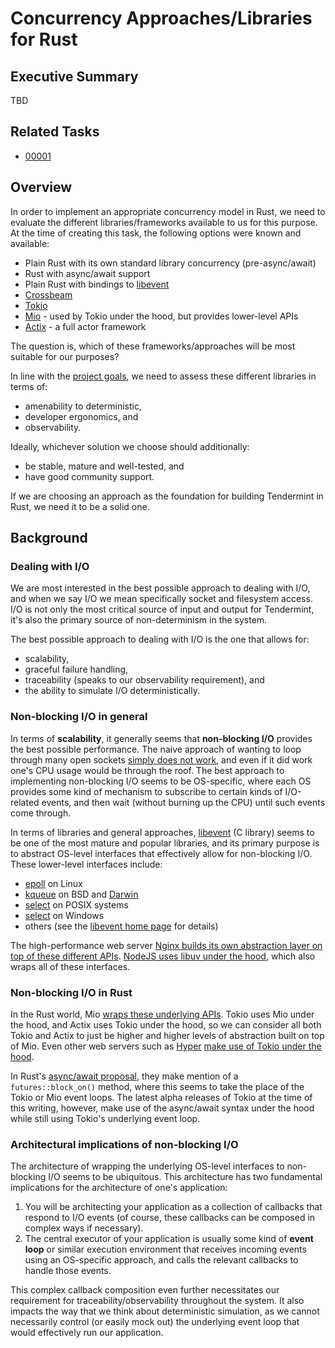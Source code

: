 # Concurrency Approaches/Libraries for Rust

## Executive Summary
TBD

## Related Tasks
* [00001](../tasks/00001--research-potential-options.md)

## Overview
In order to implement an appropriate concurrency model in Rust, we need to
evaluate the different libraries/frameworks available to us for this purpose.
At the time of creating this task, the following options were known and
available:

* Plain Rust with its own standard library concurrency (pre-async/await)
* Rust with async/await support
* Plain Rust with bindings to [libevent](https://github.com/libevent/libevent)
* [Crossbeam](https://github.com/crossbeam-rs/crossbeam)
* [Tokio](https://tokio.rs/)
* [Mio](https://github.com/tokio-rs/mio/) - used by Tokio under the hood, but
  provides lower-level APIs
* [Actix](https://actix.rs/) - a full actor framework

The question is, which of these frameworks/approaches will be most suitable for
our purposes?

In line with the [project goals](../README.md), we need to assess these
different libraries in terms of:

* amenability to deterministic,
* developer ergonomics, and
* observability.

Ideally, whichever solution we choose should additionally:

* be stable, mature and well-tested, and
* have good community support.

If we are choosing an approach as the foundation for building Tendermint in
Rust, we need it to be a solid one.

## Background

### Dealing with I/O
We are most interested in the best possible approach to dealing with I/O, and
when we say I/O we mean specifically socket and filesystem access. I/O is not
only the most critical source of input and output for Tendermint, it's also the
primary source of non-determinism in the system.

The best possible approach to dealing with I/O is the one that allows for:

* scalability,
* graceful failure handling,
* traceability (speaks to our observability requirement), and
* the ability to simulate I/O deterministically.

### Non-blocking I/O in general
In terms of **scalability**, it generally seems that **non-blocking I/O**
provides the best possible performance. The naive approach of wanting to loop
through many open sockets [simply does not
work](http://www.wangafu.net/~nickm/libevent-book/01_intro.html), and even if it
did work one's CPU usage would be through the roof. The best approach to
implementing non-blocking I/O seems to be OS-specific, where each OS provides
some kind of mechanism to subscribe to certain kinds of I/O-related events, and
then wait (without burning up the CPU) until such events come through.

In terms of libraries and general approaches,
[libevent](https://github.com/libevent/libevent) (C library) seems to be one of
the most mature and popular libraries, and its primary purpose is to abstract
OS-level interfaces that effectively allow for non-blocking I/O. These
lower-level interfaces include:

* [epoll](http://man7.org/linux/man-pages/man7/epoll.7.html) on Linux
* [kqueue](https://man.openbsd.org/kqueue.2) on BSD and
  [Darwin](https://developer.apple.com/library/archive/documentation/Darwin/Conceptual/FSEvents_ProgGuide/KernelQueues/KernelQueues.html)
* [select](https://manpages.debian.org/buster/manpages-dev/select.2.en.html) on
  POSIX systems
* [select](https://docs.microsoft.com/en-ca/windows/win32/api/winsock2/nf-winsock2-select?redirectedfrom=MSDN)
  on Windows
* others (see the [libevent home page](https://libevent.org/) for
  details)

The high-performance web server [Nginx builds its own abstraction layer on top
of these different
APIs](https://github.com/nginx/nginx/tree/master/src/event/modules). [NodeJS
uses libuv under the hood](https://github.com/nodejs/node/tree/master/deps/uv),
which also wraps all of these interfaces.

### Non-blocking I/O in Rust
In the Rust world, Mio [wraps these underlying
APIs](https://github.com/tokio-rs/mio/tree/master/src/sys). Tokio uses Mio under
the hood, and Actix uses Tokio under the hood, so we can consider all both Tokio
and Actix to just be higher and higher levels of abstraction built on top of
Mio. Even other web servers such as [Hyper](https://hyper.rs/) [make use of
Tokio under the hood](https://github.com/hyperium/hyper/blob/master/Cargo.toml).

In Rust's [async/await
proposal](https://github.com/rust-lang/rfcs/blob/master/text/2394-async_await.md),
they make mention of a `futures::block_on()` method, where this seems to take
the place of the Tokio or Mio event loops. The latest alpha releases of Tokio at
the time of this writing, however, make use of the async/await syntax under the
hood while still using Tokio's underlying event loop.

### Architectural implications of non-blocking I/O
The architecture of wrapping the underlying OS-level interfaces to non-blocking
I/O seems to be ubiquitous. This architecture has two fundamental implications
for the architecture of one's application:

1. You will be architecting your application as a collection of callbacks that
   respond to I/O events (of course, these callbacks can be composed in complex
   ways if necessary).
2. The central executor of your application is usually some kind of **event
   loop** or similar execution environment that receives incoming events using
   an OS-specific approach, and calls the relevant callbacks to handle those
   events.

This complex callback composition even further necessitates our requirement for
traceability/observability throughout the system. It also impacts the way that
we think about deterministic simulation, as we cannot necessarily control (or
easily mock out) the underlying event loop that would effectively run our
application.

